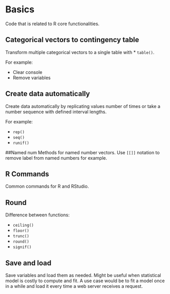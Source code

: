# Basics
Code that is related to R core functionalities.
## Categorical vectors to contingency table
Transform multiple categorical vectors to a single table
with * `table()`.

For example:
* Clear console
* Remove variables

## Create data automatically
Create data automatically by replicating values number of times or
take a number sequence with defined interval lengths.

For example:
* `rep()`
* `seq()`
* `runif()`

##Named num
Methods for named number vectors.
Use `[[]]` notation to remove label from named numbers for example.

## R Commands
Common commands for R and RStudio.

## Round
Difference between functions:
* `ceiling()`
* `floor()`
* `trunc()`
* `round()`
* `signif()`

## Save and load
Save variables and load them as needed.
Might be useful when statistical model is costly to compute and fit.
A use case would be to fit a model once in a while
and load it every time a web server receives a request.
